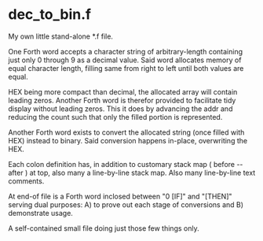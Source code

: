 # dec_to_bin.f
My own little stand-alone *.f file. 

One Forth word accepts a character string of arbitrary-length containing just only 0 through 9 as a decimal value. Said word allocates memory of equal character length, filling same from right to left until both values are equal. 

HEX being more compact than decimal, the allocated array will contain leading zeros. Another Forth word is therefor provided to facilitate tidy display without leading zeros. This it does by advancing the addr and reducing the count such that only the filled portion is represented.

Another Forth word exists to convert the allocated string (once filled with HEX) instead to binary. Said conversion happens in-place, overwriting the HEX.

Each colon definition has, in addition to customary stack map ( before -- after ) at top, also many a line-by-line stack map. Also many line-by-line text comments.

At end-of file is a Forth word inclosed between "0 [IF]" and "[THEN]" serving dual purposes: A) to prove out each stage of conversions and B) demonstrate usage.

A self-contained small file doing just those few things only.
